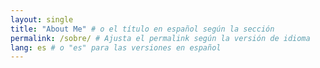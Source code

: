 ```yaml
---
layout: single
title: "About Me" # o el título en español según la sección
permalink: /sobre/ # Ajusta el permalink según la versión de idioma
lang: es # o "es" para las versiones en español
---
```

